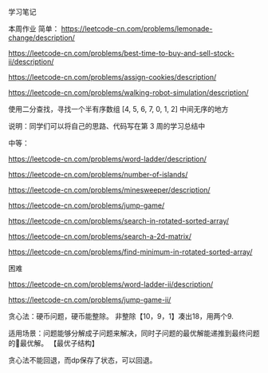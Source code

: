 学习笔记

本周作业
简单：
https://leetcode-cn.com/problems/lemonade-change/description/

https://leetcode-cn.com/problems/best-time-to-buy-and-sell-stock-ii/description/

https://leetcode-cn.com/problems/assign-cookies/description/

https://leetcode-cn.com/problems/walking-robot-simulation/description/

使用二分查找，寻找一个半有序数组 [4, 5, 6, 7, 0, 1, 2] 中间无序的地方

说明：同学们可以将自己的思路、代码写在第 3 周的学习总结中

中等：

https://leetcode-cn.com/problems/word-ladder/description/

https://leetcode-cn.com/problems/number-of-islands/

https://leetcode-cn.com/problems/minesweeper/description/

https://leetcode-cn.com/problems/jump-game/

https://leetcode-cn.com/problems/search-in-rotated-sorted-array/

https://leetcode-cn.com/problems/search-a-2d-matrix/

https://leetcode-cn.com/problems/find-minimum-in-rotated-sorted-array/

困难

https://leetcode-cn.com/problems/word-ladder-ii/description/

https://leetcode-cn.com/problems/jump-game-ii/


贪心法：硬币问题，硬币能整除。 非整除【10，9，1】凑出18，用两个9.

适用场景：问题能够分解成子问题来解决，同时子问题的最优解能递推到最终问题的最优解。 【最优子结构】

贪心法不能回退，而dp保存了状态，可以回退。
